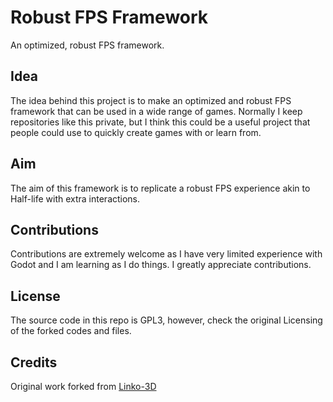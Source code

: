  # Robust FPS Framework
 An optimized, robust FPS framework.

 ## Idea
 The idea behind this project is to make an optimized and robust FPS framework that can be used in a wide range of games.
 Normally I keep repositories like this private, but I think this could be a useful project that people could use to quickly create games with or learn from.

 ## Aim
 The aim of this framework is to replicate a robust FPS experience akin to Half-life with extra interactions.

 ## Contributions
 Contributions are extremely welcome as I have very limited experience with Godot and I am learning as I do things. I greatly appreciate contributions.

 ## License
 The source code in this repo is GPL3, however, check the original Licensing of the forked codes and files.

 ## Credits
 Original work forked from [Linko-3D](https://github.com/Linko-3D/First-Person-Controller-FPS)
